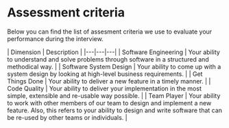 # Assessment criteria

Below you can find the list of assesment criteria we use to evaluate your performance during the interview.

| Dimension | Description |
|---|---|---|
| Software Engineering | Your ability to understand and solve problems through software in a structured and methodical way. |
| Software System Design | Your ability to come up with a system design by looking at high-level business requirements.  |
| Get Things Done | Your ability to deliver a new feature in a timely manner.   |
| Code Quality | Your ability to deliver your implementation in the most simple, extensible and re-usable way possible. |
| Team Player | Your ability to work with other members of our team to design and implement a new feature. Also, this refers to your ability to design and write software that can be re-used by other teams or individuals. |